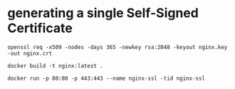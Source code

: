 # generating a single Self-Signed Certificate
`openssl req -x509 -nodes -days 365 -newkey rsa:2048 -keyout nginx.key -out nginx.crt`

`docker build -t nginx:latest .`

`docker run -p 80:80 -p 443:443 --name nginx-ssl -tid nginx-ssl`